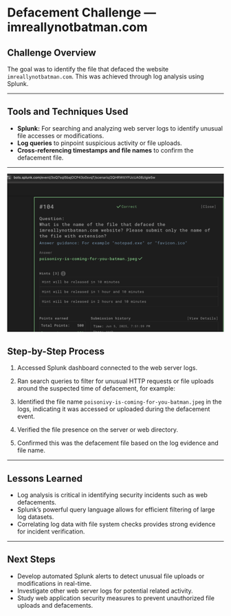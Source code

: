 # Defacement Challenge — imreallynotbatman.com

## Challenge Overview  
The goal was to identify the file that defaced the website `imreallynotbatman.com`. This was achieved through log analysis using Splunk.

---

## Tools and Techniques Used

- **Splunk:** For searching and analyzing web server logs to identify unusual file accesses or modifications.
- **Log queries** to pinpoint suspicious activity or file uploads.
- **Cross-referencing timestamps and file names** to confirm the defacement file.

---
![Splunk log showing defacement file](splunk-defacement.png)





## Step-by-Step Process

1. Accessed Splunk dashboard connected to the web server logs.

2. Ran search queries to filter for unusual HTTP requests or file uploads around the suspected time of defacement, for example:


3. Identified the file name `poisonivy-is-coming-for-you-batman.jpeg` in the logs, indicating it was accessed or uploaded during the defacement event.

4. Verified the file presence on the server or web directory.

5. Confirmed this was the defacement file based on the log evidence and file name.

---

## Lessons Learned

- Log analysis is critical in identifying security incidents such as web defacements.  
- Splunk’s powerful query language allows for efficient filtering of large log datasets.  
- Correlating log data with file system checks provides strong evidence for incident verification.

---

## Next Steps

- Develop automated Splunk alerts to detect unusual file uploads or modifications in real-time.  
- Investigate other web server logs for potential related activity.  
- Study web application security measures to prevent unauthorized file uploads and defacements.


